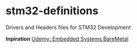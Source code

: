 # stm32-definitions
Drivers and Headers files for STM32 Development

**Inpiration**
[Udemy: Embedded Systems BareMetal](https://www.udemy.com/course/embedded-systems-bare-metal-programming/)
